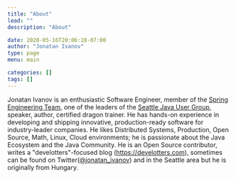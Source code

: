 ```yaml
---
title: "About"
lead: ""
description: "About"

date: 2020-05-16T20:06:28-07:00
author: "Jonatan Ivanov"
type: page
menu: main

categories: []
tags: []
---
```


Jonatan Ivanov is an enthusiastic Software Engineer, member of the [Spring Engineering Team](https://spring.io/team), one of the leaders of the [Seattle Java User Group](https://www.seajug.org/), speaker, author, certified dragon trainer.
He has hands-on experience in developing and shipping innovative, production-ready software for industry-leader companies. He likes Distributed Systems, Production, Open Source, Math, Linux, Cloud environments; he is passionate about the Java Ecosystem and the Java Community.
He is an Open Source contributor, writes a "develotters"-focused blog (https://develotters.com), sometimes can be found on Twitter([@jonatan_ivanov](https://twitter.com/jonatan_ivanov)) and in the Seattle area but he is originally from Hungary.
